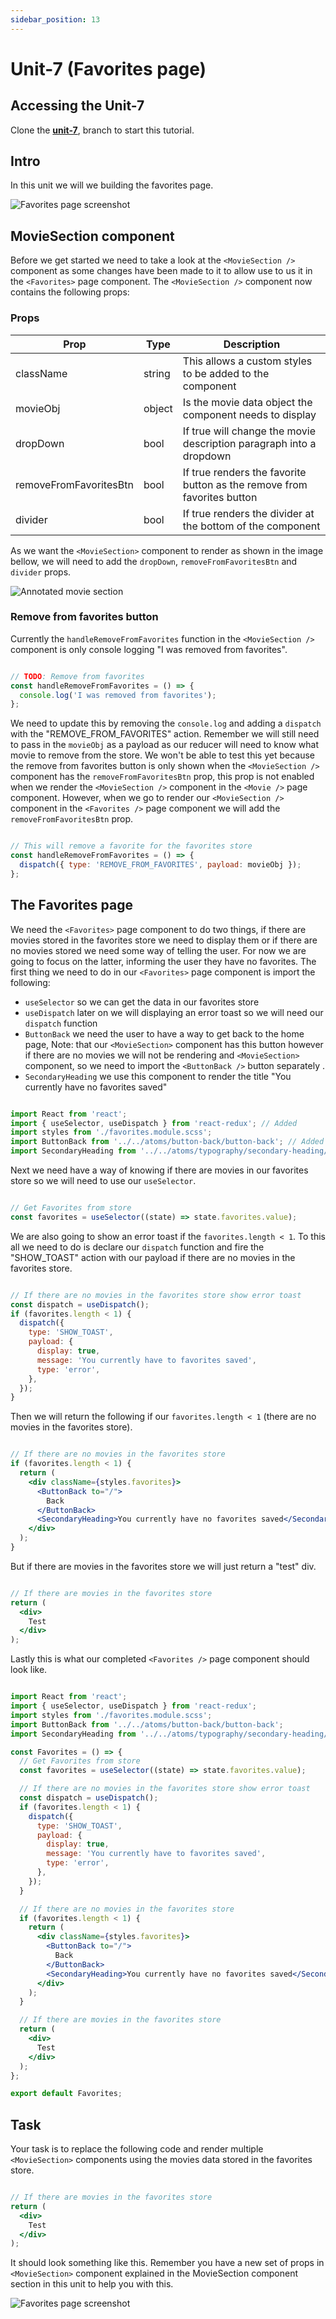 ```yaml
---
sidebar_position: 13
---
```


# Unit-7 (Favorites page)

## Accessing the Unit-7

Clone the **[unit-7](https://github.com/paul-blackwell/movie-search/tree/unit-7)**, branch to start this tutorial.


## Intro

In this unit we will we building the favorites page. 

![Favorites page screenshot](/img/unit-7/favorites-page.png)

## MovieSection component

Before we get started we need to take a look at the `<MovieSection />` component as some changes have been made to it to allow use to us it in the `<Favorites>` page component. The `<MovieSection />` component now contains the following props:

### Props

| Prop                  | Type    | Description                                                                 |
|-----------------------|---------|-----------------------------------------------------------------------------|
|className              | string  | This allows a custom styles to be added to the component                    |
|movieObj               | object  | Is the movie data object the component needs to display                     |
|dropDown               | bool    | If true will change the movie description paragraph into a dropdown         |
|removeFromFavoritesBtn | bool    | If true renders the favorite button  as the remove from favorites button    |
|divider                | bool    | If true renders the divider at the bottom of the component                  |

As we want the `<MovieSection>` component to render as shown in the image bellow, we will need to add the `dropDown`, `removeFromFavoritesBtn` and `divider` props.

![Annotated movie section](/img/unit-7/annotated-movie-section.png)

### Remove from favorites button

Currently the `handleRemoveFromFavorites` function in the `<MovieSection />` component is only console logging "I was removed from favorites". 

``` js

// TODO: Remove from favorites
const handleRemoveFromFavorites = () => {
  console.log('I was removed from favorites');
};

```

We need to update this by removing the `console.log` and adding a `dispatch` with the "REMOVE_FROM_FAVORITES" action. Remember we will still need to pass in the `movieObj` as a payload as our reducer will need to know what movie to remove from the store. We won't be able to test this yet because the remove from favorites button is only shown when the `<MovieSection />` component has the `removeFromFavoritesBtn` prop, this prop is not enabled when we render the  `<MovieSection />` component in the `<Movie />` page component. However, when we go to render our `<MovieSection />` component in the `<Favorites />` page component we will add the `removeFromFavoritesBtn` prop.

``` js

// This will remove a favorite for the favorites store
const handleRemoveFromFavorites = () => {
  dispatch({ type: 'REMOVE_FROM_FAVORITES', payload: movieObj });
};

```

## The Favorites page

We need the `<Favorites>` page component to do two things, if there are movies stored in the favorites store we need to display them or if there are no movies stored we need some way of telling the user. For now we are going to focus on the latter, informing the user they have no favorites. The first thing we need to do in our  `<Favorites>` page component is import the following:
- `useSelector` so we can get the data in our favorites store
- `useDispatch` later on we will displaying an error toast so we will need our `dispatch` function
- `ButtonBack` we need the user to have a way to get back to the home page, Note: that our `<MovieSection>` component has this button however if there are no movies we will not be rendering and `<MovieSection>` component, so we need to import the `<ButtonBack />` button separately .
- `SecondaryHeading` we use this component to render the title "You currently have no favorites saved"

``` js

import React from 'react';
import { useSelector, useDispatch } from 'react-redux'; // Added 
import styles from './favorites.module.scss';
import ButtonBack from '../../atoms/button-back/button-back'; // Added 
import SecondaryHeading from '../../atoms/typography/secondary-heading/secondary-heading'; // Added

```

Next we need have a way of knowing if there are movies in our favorites store so we will need to use our `useSelector`.

``` js

// Get Favorites from store
const favorites = useSelector((state) => state.favorites.value);

```


We are also going to show an error toast if the `favorites.length < 1`. To this all we need to do is declare our `dispatch` function and fire the "SHOW_TOAST" action with our payload if there are no movies in the favorites store.

``` js

// If there are no movies in the favorites store show error toast
const dispatch = useDispatch();
if (favorites.length < 1) {
  dispatch({
    type: 'SHOW_TOAST',
    payload: {
      display: true,
      message: 'You currently have to favorites saved',
      type: 'error',
    },
  });
}

```


Then we will return the following if our `favorites.length < 1` (there are no movies in the favorites store).
``` jsx

// If there are no movies in the favorites store
if (favorites.length < 1) {
  return (
    <div className={styles.favorites}>
      <ButtonBack to="/">
        Back
      </ButtonBack>
      <SecondaryHeading>You currently have no favorites saved</SecondaryHeading>
    </div>
  );
}

```

But if there are movies in the favorites store we will just return a "test" div.

``` jsx

// If there are movies in the favorites store
return (
  <div>
    Test
  </div>
);

```

Lastly this is what our completed `<Favorites />` page component should look like. 

``` jsx

import React from 'react';
import { useSelector, useDispatch } from 'react-redux';
import styles from './favorites.module.scss';
import ButtonBack from '../../atoms/button-back/button-back';
import SecondaryHeading from '../../atoms/typography/secondary-heading/secondary-heading';

const Favorites = () => {
  // Get Favorites from store
  const favorites = useSelector((state) => state.favorites.value);

  // If there are no movies in the favorites store show error toast
  const dispatch = useDispatch();
  if (favorites.length < 1) {
    dispatch({
      type: 'SHOW_TOAST',
      payload: {
        display: true,
        message: 'You currently have to favorites saved',
        type: 'error',
      },
    });
  }

  // If there are no movies in the favorites store
  if (favorites.length < 1) {
    return (
      <div className={styles.favorites}>
        <ButtonBack to="/">
          Back
        </ButtonBack>
        <SecondaryHeading>You currently have no favorites saved</SecondaryHeading>
      </div>
    );
  }

  // If there are movies in the favorites store
  return (
    <div>
      Test
    </div>
  );
};

export default Favorites;

```


## Task

Your task is to replace the following code and render multiple `<MovieSection>` components using the movies data stored in the favorites store.

``` jsx

// If there are movies in the favorites store
return (
  <div>
    Test
  </div>
);

```

It should look something like this. Remember you have a new set of props in `<MovieSection>` component explained in the MovieSection component section in this unit to help you with this.

![Favorites page screenshot](/img/unit-7/favorites-page.png)
